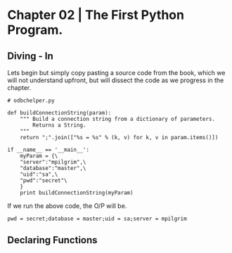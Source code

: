 # Chapter 02 | The First Python Program. #

## Diving - In ##

Lets begin but simply copy pasting a source code from the book, which we will not understand upfront, but will dissect the code as we progress in the chapter.

````
# odbchelper.py

def buildConnectionString(param):
    """ Build a connection string from a dictionary of parameters.
        Returns a String.
    """
    return ";".join(["%s = %s" % (k, v) for k, v in param.items()])

if __name__ == '__main__':
    myParam = {\
    "server":"mpilgrim",\
    "database":"master",\
    "uid":"sa",\
    "pwd":"secret"\
    }
    print buildConnectionString(myParam)

````

If we run the above code, the O/P will be.

````
pwd = secret;database = master;uid = sa;server = mpilgrim
````

## Declaring Functions ##
